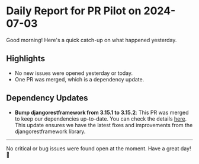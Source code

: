 # Daily Report for PR Pilot on 2024-07-03

Good morning! Here's a quick catch-up on what happened yesterday.

## Highlights
- No new issues were opened yesterday or today.
- One PR was merged, which is a dependency update.

## Dependency Updates
- **Bump djangorestframework from 3.15.1 to 3.15.2**: This PR was merged to keep our dependencies up-to-date. You can check the details [here](https://github.com/PR-Pilot-AI/pr-pilot/pull/202). This update ensures we have the latest fixes and improvements from the djangorestframework library.

---

No critical or bug issues were found open at the moment. Have a great day! 🚀
